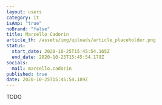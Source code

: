 ```yaml
---
layout: users
category: it
isAmp: "true"
noBrand: "false"
title: Marcello Cadorin
article_th: /assets/img/uploads/article_placeholder.png
status:
  start_date: 2020-10-25T15:45:54.165Z
  end_date: 2020-10-25T15:45:54.179Z
socials:
  mail: marcello.cadorin
published: true
date: 2020-10-25T15:45:54.189Z
---
```

TODO